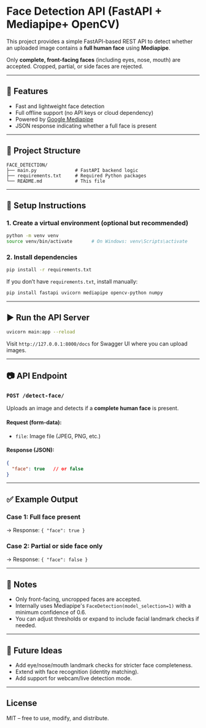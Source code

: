 
# Face Detection API (FastAPI + Mediapipe+ OpenCV)

This project provides a simple FastAPI-based REST API to detect whether an uploaded image contains a **full human face** using **Mediapipe**.

Only **complete, front-facing faces** (including eyes, nose, mouth) are accepted. Cropped, partial, or side faces are rejected.

---

## 🚀 Features

- Fast and lightweight face detection
- Full offline support (no API keys or cloud dependency)
- Powered by [Google Mediapipe](https://github.com/google/mediapipe)
- JSON response indicating whether a full face is present

---

## 🧱 Project Structure

```
FACE_DETECTION/
├── main.py              # FastAPI backend logic
├── requirements.txt     # Required Python packages
└── README.md            # This file
```

---

## 🔧 Setup Instructions

### 1. Create a virtual environment (optional but recommended)

```bash
python -m venv venv
source venv/bin/activate       # On Windows: venv\Scripts\activate
```

### 2. Install dependencies

```bash
pip install -r requirements.txt
```

If you don’t have `requirements.txt`, install manually:

```bash
pip install fastapi uvicorn mediapipe opencv-python numpy
```

---

## ▶️ Run the API Server

```bash
uvicorn main:app --reload
```

Visit `http://127.0.0.1:8000/docs` for Swagger UI where you can upload images.

---

## 📷 API Endpoint

### `POST /detect-face/`

Uploads an image and detects if a **complete human face** is present.

#### Request (form-data):
- `file`: Image file (JPEG, PNG, etc.)

#### Response (JSON):

```json
{
  "face": true   // or false
}
```

---

## ✅ Example Output

### Case 1: Full face present  
→ Response: `{ "face": true }`

### Case 2: Partial or side face only  
→ Response: `{ "face": false }`

---

## 📌 Notes

- Only front-facing, uncropped faces are accepted.
- Internally uses Mediapipe's `FaceDetection(model_selection=1)` with a minimum confidence of 0.6.
- You can adjust thresholds or expand to include facial landmark checks if needed.

---

## 🧪 Future Ideas

- Add eye/nose/mouth landmark checks for stricter face completeness.
- Extend with face recognition (identity matching).
- Add support for webcam/live detection mode.

---

## License

MIT – free to use, modify, and distribute.
